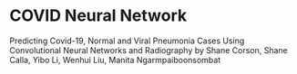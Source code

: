 # COVID Neural Network
 Predicting Covid-19, Normal and Viral Pneumonia Cases Using Convolutional Neural Networks and Radiography by Shane Corson, Shane Calla, Yibo Li,  Wenhui Liu, Manita Ngarmpaiboonsombat
